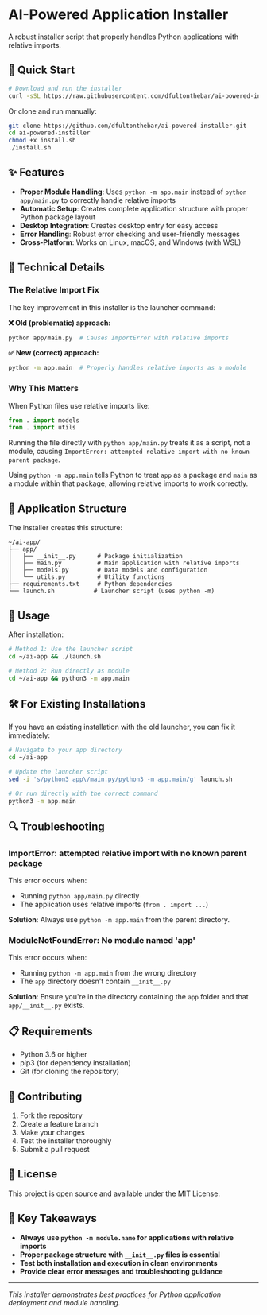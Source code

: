 # AI-Powered Application Installer

A robust installer script that properly handles Python applications with relative imports.

## 🚀 Quick Start

```bash
# Download and run the installer
curl -sSL https://raw.githubusercontent.com/dfultonthebar/ai-powered-installer/main/install.sh | bash
```

Or clone and run manually:

```bash
git clone https://github.com/dfultonthebar/ai-powered-installer.git
cd ai-powered-installer
chmod +x install.sh
./install.sh
```

## ✨ Features

- **Proper Module Handling**: Uses `python -m app.main` instead of `python app/main.py` to correctly handle relative imports
- **Automatic Setup**: Creates complete application structure with proper Python package layout
- **Desktop Integration**: Creates desktop entry for easy access
- **Error Handling**: Robust error checking and user-friendly messages
- **Cross-Platform**: Works on Linux, macOS, and Windows (with WSL)

## 🔧 Technical Details

### The Relative Import Fix

The key improvement in this installer is the launcher command:

**❌ Old (problematic) approach:**
```bash
python app/main.py  # Causes ImportError with relative imports
```

**✅ New (correct) approach:**
```bash
python -m app.main  # Properly handles relative imports as a module
```

### Why This Matters

When Python files use relative imports like:
```python
from . import models
from . import utils
```

Running the file directly with `python app/main.py` treats it as a script, not a module, causing `ImportError: attempted relative import with no known parent package`.

Using `python -m app.main` tells Python to treat `app` as a package and `main` as a module within that package, allowing relative imports to work correctly.

## 📁 Application Structure

The installer creates this structure:

```
~/ai-app/
├── app/
│   ├── __init__.py      # Package initialization
│   ├── main.py          # Main application with relative imports
│   ├── models.py        # Data models and configuration
│   └── utils.py         # Utility functions
├── requirements.txt     # Python dependencies
└── launch.sh           # Launcher script (uses python -m)
```

## 🚀 Usage

After installation:

```bash
# Method 1: Use the launcher script
cd ~/ai-app && ./launch.sh

# Method 2: Run directly as module
cd ~/ai-app && python3 -m app.main
```

## 🛠️ For Existing Installations

If you have an existing installation with the old launcher, you can fix it immediately:

```bash
# Navigate to your app directory
cd ~/ai-app

# Update the launcher script
sed -i 's/python3 app\/main.py/python3 -m app.main/g' launch.sh

# Or run directly with the correct command
python3 -m app.main
```

## 🔍 Troubleshooting

### ImportError: attempted relative import with no known parent package

This error occurs when:
- Running `python app/main.py` directly
- The application uses relative imports (`from . import ...`)

**Solution**: Always use `python -m app.main` from the parent directory.

### ModuleNotFoundError: No module named 'app'

This error occurs when:
- Running `python -m app.main` from the wrong directory
- The `app` directory doesn't contain `__init__.py`

**Solution**: Ensure you're in the directory containing the `app` folder and that `app/__init__.py` exists.

## 📋 Requirements

- Python 3.6 or higher
- pip3 (for dependency installation)
- Git (for cloning the repository)

## 🤝 Contributing

1. Fork the repository
2. Create a feature branch
3. Make your changes
4. Test the installer thoroughly
5. Submit a pull request

## 📄 License

This project is open source and available under the MIT License.

## 🎯 Key Takeaways

- **Always use `python -m module.name` for applications with relative imports**
- **Proper package structure with `__init__.py` files is essential**
- **Test both installation and execution in clean environments**
- **Provide clear error messages and troubleshooting guidance**

---

*This installer demonstrates best practices for Python application deployment and module handling.*

